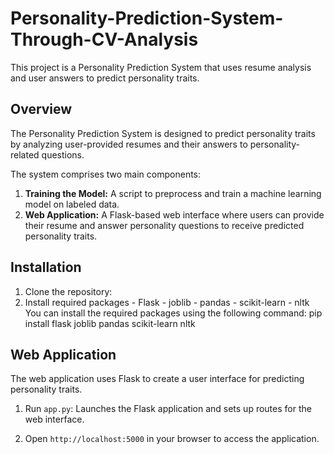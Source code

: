 # Personality-Prediction-System-Through-CV-Analysis
This project is a Personality Prediction System that uses resume analysis and user answers to predict personality traits.

## Overview

The Personality Prediction System is designed to predict personality traits by analyzing user-provided resumes and their answers to personality-related questions.

The system comprises two main components:
1. **Training the Model:** A script to preprocess and train a machine learning model on labeled data.
2. **Web Application:** A Flask-based web interface where users can provide their resume and answer personality questions to receive predicted personality traits.

## Installation

1. Clone the repository:
2. Install required packages - Flask - joblib - pandas - scikit-learn - nltk
You can install the required packages using the following command:
pip install flask joblib pandas scikit-learn nltk


## Web Application

The web application uses Flask to create a user interface for predicting personality traits.

1. Run `app.py`: Launches the Flask application and sets up routes for the web interface.

2. Open `http://localhost:5000` in your browser to access the application.
